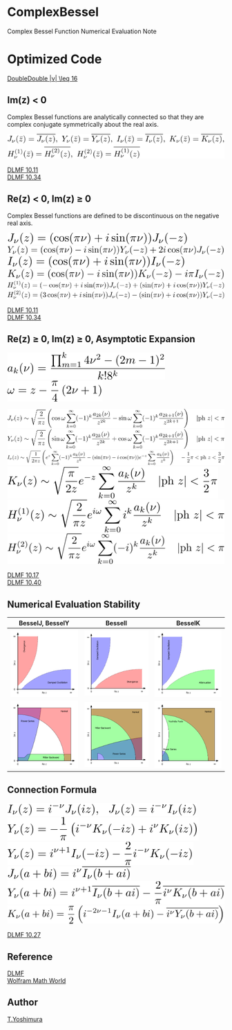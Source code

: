 # ComplexBessel
 Complex Bessel Function Numerical Evaluation Note
 
# Optimized Code
[DoubleDouble |&nu;| \leq 16](DDoubleOptimizedBessel)
 
## Im(z) &lt; 0
Complex Bessel functions are analytically connected so that they are complex conjugate symmetrically about the real axis.

![bessel conj](figures/bessel_conj.svg)  

[DLMF 10.11](https://dlmf.nist.gov/10.11)  
[DLMF 10.34](https://dlmf.nist.gov/10.34)  
 
## Re(z) &lt; 0, Im(z) &geq; 0
Complex Bessel functions are defined to be discontinuous on the negative real axis.

![besselj minus rez](figures/besselj_minus_rez.svg)  
![bessely minus rez](figures/bessely_minus_rez.svg)  
![besseli minus rez](figures/besseli_minus_rez.svg)  
![besselk minus rez](figures/besselk_minus_rez.svg)  
![hankel1 minus rez](figures/hankel1_minus_rez.svg)  
![hankel2 minus rez](figures/hankel2_minus_rez.svg)  

[DLMF 10.11](https://dlmf.nist.gov/10.11)  
[DLMF 10.34](https://dlmf.nist.gov/10.34)  

## Re(z) &geq; 0, Im(z) &geq; 0, Asymptotic Expansion

![hankel coef](figures/hankel_coef.svg)  
![hankel omega](figures/hankel_omega.svg)  

![besselj asymp](figures/besselj_asymp.svg)  
![bessely asymp](figures/bessely_asymp.svg)  
![besseli asymp](figures/besseli_asymp.svg)  
![besselk asymp](figures/besselk_asymp.svg)  
![hankel1 asymp](figures/hankel1_asymp.svg)  
![hankel2 asymp](figures/hankel2_asymp.svg)  

[DLMF 10.17](https://dlmf.nist.gov/10.17)  
[DLMF 10.40](https://dlmf.nist.gov/10.40)  

## Numerical Evaluation Stability

|BesselJ, BesselY|BesselI|BesselK|
|---|---|---|
|![besseljy stat](figures/besseljy_stat.svg)|![besseli stat](figures/besseli_stat.svg)|![besselk stat](figures/besselk_stat.svg)|
|![besseljy convergence](figures/besseljy_convergence.svg)|![besseli convergence](figures/besseli_convergence.svg)|![besselk convergence](figures/besselk_convergence.svg)|

## Connection Formula

![besselji](figures/besselji.svg)  
![besselyk](figures/besselyk.svg)  
![besselyk](figures/besselyk2.svg)  
![bessel itoj](figures/bessel_itoj.svg)  
![bessel ktoy](figures/bessel_ktoy.svg)  
![bessel ytok](figures/bessel_ytok.svg)  

[DLMF 10.27](https://dlmf.nist.gov/10.27)  
 
## Reference
[DLMF](https://dlmf.nist.gov/10)  
[Wolfram Math World](https://mathworld.wolfram.com/BesselFunction.html)

## Author

[T.Yoshimura](https://github.com/tk-yoshimura)
